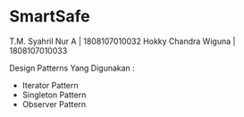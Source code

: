 # SmartSafe
T.M. Syahril Nur A    | 1808107010032
Hokky Chandra Wiguna  | 1808107010033

Design Patterns Yang Digunakan :
- Iterator Pattern
- Singleton Pattern
- Observer Pattern
